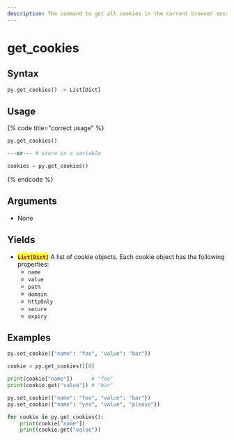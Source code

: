 ```yaml
---
description: The command to get all cookies in the current browser session.
---
```


# get\_cookies

## Syntax

```python
py.get_cookies() -> List[Dict]
```

## Usage

{% code title="correct usage" %}
```python
py.get_cookies()

---or--- # store in a variable

cookies = py.get_cookies()
```
{% endcode %}

## Arguments

* None

## Yields

* <mark style="color:purple;">**`List[Dict]`**</mark> A list of cookie objects. Each cookie object has the following properties:
  * `name`
  * `value`
  * `path`
  * `domain`
  * `httpOnly`
  * `secure`
  * `expiry`

## Examples

```python
py.set_cookie({"name": "foo", "value": "bar"})

cookie = py.get_cookies()[0]

print(cookie["name"])      # "foo"
print(cookie.get("value")) # "bar"
```

```python
py.set_cookie({"name": "foo", "value": "bar"})
py.set_cookie({"name": "yes", "value", "please"})

for cookie in py.get_cookies():
    print(cookie["name"])
    print(cookie.get("value"))
```

